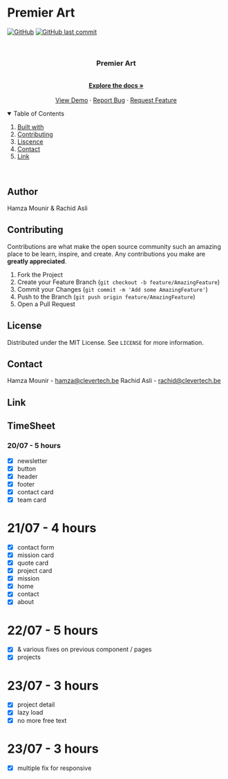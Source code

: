 # Premier Art

[![GitHub](https://img.shields.io/github/license/mashape/apistatus.svg)](https://github.com/clevertech-be/premier-art/blob/master/LICENSE)
[![GitHub last commit](https://img.shields.io/github/last-commit/google/skia.svg)](https://github.com/clevertech-be/premier-art/commits/master)

<br />
<p align="center">
  <h3 align="center">Premier Art</h3>

  <p align="center">
    <br />
    <a href="https://github.com/clevertech-be/premier-art/blob/master/README.md"><strong>Explore the docs »</strong></a>
    <br />
    <br />
    <a href="https://premier-art.be/">View Demo</a>
    ·
    <a href="https://github.com/clevertech-be/premier-art/issues">Report Bug</a>
    ·
    <a href="https://github.com/clevertech-be/premier-art/issues">Request Feature</a>
  </p>
</p>

<details open="open">
  <summary>Table of Contents</summary>
  <ol>
    <li><a href="#built with">Built with</a></li>
    <li><a href="#contributting">Contributing</a></li>
    <li><a href="#liscence">Liscence</a></li>
    <li><a href="#contact">Contact</a></li>
    <li><a href="#link">Link</a></li>
  </ol>
</details>

<br>

## Author

Hamza Mounir & Rachid Asli

## Contributing

Contributions are what make the open source community such an amazing place to be learn, inspire, and create. Any contributions you make are **greatly appreciated**.

1. Fork the Project
2. Create your Feature Branch (`git checkout -b feature/AmazingFeature`)
3. Commit your Changes (`git commit -m 'Add some AmazingFeature'`)
4. Push to the Branch (`git push origin feature/AmazingFeature`)
5. Open a Pull Request

## License

Distributed under the MIT License. See `LICENSE` for more information.

## Contact

Hamza Mounir - hamza@clevertech.be
Rachid Asli - rachid@clevertech.be

## Link

## TimeSheet

### 20/07 - 5 hours

- [x] newsletter
- [x] button
- [x] header
- [x] footer
- [x] contact card
- [x] team card

# 21/07 - 4 hours

- [x] contact form
- [x] mission card
- [x] quote card
- [x] project card
- [x] mission
- [x] home
- [x] contact
- [x] about

# 22/07 - 5 hours

- [x] & various fixes on previous component / pages
- [x] projects

# 23/07 - 3 hours

- [x] project detail
- [x] lazy load
- [x] no more free text

# 23/07 - 3 hours

- [x] multiple fix for responsive
